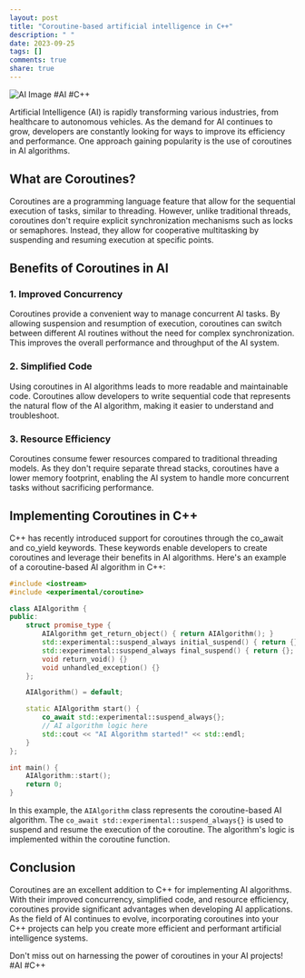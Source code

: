 ```yaml
---
layout: post
title: "Coroutine-based artificial intelligence in C++"
description: " "
date: 2023-09-25
tags: []
comments: true
share: true
---
```


![AI Image](AI_image.jpg) #AI #C++ 

Artificial Intelligence (AI) is rapidly transforming various industries, from healthcare to autonomous vehicles. As the demand for AI continues to grow, developers are constantly looking for ways to improve its efficiency and performance. One approach gaining popularity is the use of coroutines in AI algorithms.

## What are Coroutines?

Coroutines are a programming language feature that allow for the sequential execution of tasks, similar to threading. However, unlike traditional threads, coroutines don't require explicit synchronization mechanisms such as locks or semaphores. Instead, they allow for cooperative multitasking by suspending and resuming execution at specific points.

## Benefits of Coroutines in AI

### 1. Improved Concurrency
Coroutines provide a convenient way to manage concurrent AI tasks. By allowing suspension and resumption of execution, coroutines can switch between different AI routines without the need for complex synchronization. This improves the overall performance and throughput of the AI system.

### 2. Simplified Code
Using coroutines in AI algorithms leads to more readable and maintainable code. Coroutines allow developers to write sequential code that represents the natural flow of the AI algorithm, making it easier to understand and troubleshoot.

### 3. Resource Efficiency
Coroutines consume fewer resources compared to traditional threading models. As they don't require separate thread stacks, coroutines have a lower memory footprint, enabling the AI system to handle more concurrent tasks without sacrificing performance.

## Implementing Coroutines in C++

C++ has recently introduced support for coroutines through the co_await and co_yield keywords. These keywords enable developers to create coroutines and leverage their benefits in AI algorithms. Here's an example of a coroutine-based AI algorithm in C++:

```cpp
#include <iostream>
#include <experimental/coroutine>

class AIAlgorithm {
public:
    struct promise_type {
        AIAlgorithm get_return_object() { return AIAlgorithm(); }
        std::experimental::suspend_always initial_suspend() { return {}; }
        std::experimental::suspend_always final_suspend() { return {}; }
        void return_void() {}
        void unhandled_exception() {}
    };

    AIAlgorithm() = default;

    static AIAlgorithm start() {
        co_await std::experimental::suspend_always{};
        // AI algorithm logic here
        std::cout << "AI Algorithm started!" << std::endl;
    }
};

int main() {
    AIAlgorithm::start();
    return 0;
}
```

In this example, the `AIAlgorithm` class represents the coroutine-based AI algorithm. The `co_await std::experimental::suspend_always{}` is used to suspend and resume the execution of the coroutine. The algorithm's logic is implemented within the coroutine function.

## Conclusion

Coroutines are an excellent addition to C++ for implementing AI algorithms. With their improved concurrency, simplified code, and resource efficiency, coroutines provide significant advantages when developing AI applications. As the field of AI continues to evolve, incorporating coroutines into your C++ projects can help you create more efficient and performant artificial intelligence systems.

Don't miss out on harnessing the power of coroutines in your AI projects! #AI #C++